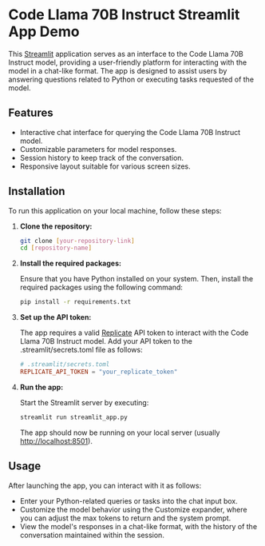 # Code Llama 70B Instruct Streamlit App Demo

This [Streamlit](https://streamlit.io/) application serves as an interface to the Code Llama 70B Instruct model, providing a user-friendly platform for interacting with the model in a chat-like format. The app is designed to assist users by answering questions related to Python or executing tasks requested of the model.

## Features

- Interactive chat interface for querying the Code Llama 70B Instruct model.
- Customizable parameters for model responses.
- Session history to keep track of the conversation.
- Responsive layout suitable for various screen sizes.

## Installation

To run this application on your local machine, follow these steps:

1. **Clone the repository:**

   ```bash
   git clone [your-repository-link]
   cd [repository-name]
   ```

2. **Install the required packages:**

   Ensure that you have Python installed on your system. Then, install the required packages using the following command:

   ```bash
   pip install -r requirements.txt
   ```

3. **Set up the API token:**

   The app requires a valid [Replicate](https://replicate.com/) API token to interact with the Code Llama 70B Instruct model. Add your API token to the .streamlit/secrets.toml file as follows:

   ```toml
   # .streamlit/secrets.toml
   REPLICATE_API_TOKEN = "your_replicate_token"
   ```

4. **Run the app:**

   Start the Streamlit server by executing:

   ```bash
   streamlit run streamlit_app.py
   ```

   The app should now be running on your local server (usually <http://localhost:8501>).

## Usage

After launching the app, you can interact with it as follows:

- Enter your Python-related queries or tasks into the chat input box.
- Customize the model behavior using the Customize expander, where you can adjust the max tokens to return and the system prompt.
- View the model's responses in a chat-like format, with the history of the conversation maintained within the session.
